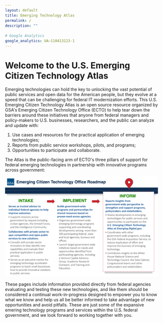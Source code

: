 ```yaml
---
layout: default
title: Emerging Technology Atlas
permalink: /
description: ""

# Google Analytics
google_analytics: UA—110413123-1
---
```



# Welcome to the U.S. Emerging Citizen Technology Atlas

Emerging technologies can hold the key to unlocking the vast potential of public services and open data for the American people, but they evolve at a speed that can be challenging for federal IT modernization efforts. This U.S. Emerging Citizen Technology Atlas is an open source resource organized by GSA's Emerging Citizen Technology Office (ECTO) to help tear down the barriers around these initiatives that anyone from federal managers and policy-makers to U.S. businesses, researchers, and the public can analyze and update with:

1. Use cases and resources for the practical application of emerging technologies;
2. Reports from public service workshops, pilots, and programs;
3. Opportunities to participate and collaborate. 

The Atlas is the public-facing arm of ECTO's three pillars of support for federal emerging technologies in partnership with innovative programs across government:

![ECTO Impact](../assets/img/ecto-impact-atlas.jpg)

These pages include information provided directly from federal agencies evaluating and testing these new technologies, and like them should be considered a continual work-in-progress designed to empower you to know what we know and help us all be better informed to take advantage of new opportunities and avoid pitfalls. These are just some of the expansive emering technology programs and services within the U.S. federal government, and we look forward to working together with you. 
